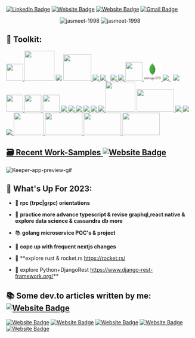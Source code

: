 [![Linkedin Badge](https://img.shields.io/badge/-jasmeetbali-blue?style=flat-square&logo=Linkedin&logoColor=white&link=https://www.linkedin.com/in/jasmeet-singh-bali-057a751b1/)](https://www.linkedin.com/in/jasmeet-singh-bali-057a751b1/)
[![Website Badge](https://img.shields.io/badge/-jasmeetBali.Portfolio-purple?style=flat-square&url=https://jasmeetbali-portfolio.vercel.app/)](https://jasmeetbali-portfolio.vercel.app/)
[![Website Badge](https://img.shields.io/badge/-jasmeetbali.DEV-black?style=flat-square&url=https://dev.to/jasmeetbali)](https://dev.to/jasmeetbali)
[![Gmail Badge](https://img.shields.io/badge/-jasmeetbali.dev.2021@gmail.com-c14438?style=flat-square&logo=Gmail&logoColor=white&link=mailto:jasmeetbali.dev.2021@gmail.com)](mailto:jasmeetbali.dev.2021@gmail.com)

<p align="center">
    <img  src="https://github-readme-streak-stats.herokuapp.com/?user=jasmeet-1998&theme=dark" alt="jasmeet-1998" />
    <img  src="https://github-readme-stats.vercel.app/api?username=jasmeet-1998&show_icons=true&theme=tokyonight&locale=en" alt="jasmeet-1998" />
</p>

## 🧰 Toolkit:

<p align="left">
    <a href="https://www.redhat.com/en/topics/api/what-is-a-rest-api"> <img src="https://imgs.search.brave.com/hnpqghGWLguOqs9JGrY_w39K3ziz69mhNE1bxojr2WI/rs:fit:406:430:1/g:ce/aHR0cHM6Ly8xLmJw/LmJsb2dzcG90LmNv/bS8tWlE2bjJBd183/VTgvV1BzNjE0aHFj/V0kvQUFBQUFBQUFB/WU0vZ3BKMkNNVlFT/b1FST2l2NjY0dXVq/MGc4WWlod3F5d3B3/Q0xjQi9zMTYwMC9S/ZXN0JTJCQVBJLmpw/Zw" width="45" height="45" /> </a>
    <a href="https://trpc.io/"><img src="https://trpc.io/img/logo-text-white.svg" width="80" height="80"/></a>
    <a href="https://graphql.org/"><img src="https://www.vectorlogo.zone/logos/graphql/graphql-ar21.svg"/></a>
    <a href="https://aws.amazon.com/microservices/"><img src="https://d1.awsstatic.com/Developer%20Marketing/containers/monolith_1-monolith-microservices.70b547e30e30b013051d58a93a6e35e77408a2a8.png" height="70" width="75"/>
    <a href="https://www.typescriptlang.org/" target="_blank"> <img src="https://www.vectorlogo.zone/logos/typescriptlang/typescriptlang-icon.svg" height="50"/> </a>
    <a style="padding-right:8px;" href="https://nodejs.org" target="_blank"> <img src="https://img.icons8.com/color/48/000000/nodejs.png"/> </a>
    <a href="https://developer.mozilla.org/en-US/docs/Web/JavaScript" target="_blank"> <img src="https://img.icons8.com/color/48/000000/javascript.png"/> </a>
    <a href="https://www.python.org" target="_blank"> <img src="https://img.icons8.com/color/48/000000/python.png"/> </a>
    <a href="https://go.dev/" target="_blank"> <img src="https://www.vectorlogo.zone/logos/golang/golang-official.svg" width="45" height="50"/> </a>
    <a href="https://www.mongodb.com/" target="_blank"> <img src="https://raw.githubusercontent.com/devicons/devicon/master/icons/mongodb/mongodb-original-wordmark.svg" alt="mongodb" width="48" height="48"/> </a>
    <a style="padding-right:8px;" href="https://www.postgresql.org/" target="_blank"> <img src="https://www.vectorlogo.zone/logos/postgresql/postgresql-icon.svg" height="50"/> </a>
    <a href="https://redis.io/" target="_blank"> <img src="https://www.vectorlogo.zone/logos/redis/redis-ar21.svg"/> </a>
    <a href="https://www.docker.com/" target="_blank"> <img src="https://www.vectorlogo.zone/logos/docker/docker-icon.svg" width="45" height="45"/> </a>
    <a href="https://kubernetes.io/" target="_blank"> <img src="https://www.vectorlogo.zone/logos/kubernetes/kubernetes-icon.svg" width="45" height="45"/> </a>
    <a href="https://helm.sh/" target="_blank"> <img src="https://www.vectorlogo.zone/logos/helmsh/helmsh-icon.svg" width="45" height="45"/> </a>
    <a href="https://git-scm.com/" target="_blank"> <img src="https://www.vectorlogo.zone/logos/git-scm/git-scm-ar21.svg" height="45"/> </a>
    <a href="https://aws.amazon.com/" target="_blank"> <img src="https://www.vectorlogo.zone/logos/amazon_aws/amazon_aws-icon.svg" height="45"/> </a>
    <a href="https://jestjs.io/" target="_blank"> <img src="https://www.vectorlogo.zone/logos/jestjsio/jestjsio-icon.svg"/> </a>
    <a href="https://reactjs.org/" target="_blank"> <img src="https://img.icons8.com/color/48/000000/react-native.png"/> </a>
    <a href="https://nestjs.com/" target="_blank"> <img src="https://www.vectorlogo.zone/logos/nestjs/nestjs-ar21.svg"/> </a>
    <a href="https://nextjs.org/" target="_blank"> <img src="https://upload.vectorlogo.zone/logos/nextjs/images/60eff509-53dd-4280-92e7-7318fa02e934.svg" height="70"/>
    <a href="https://www.prisma.io/"><img src="https://prismalens.vercel.app/header/logo-dark.svg" width="80" height="80"/></a>
    <a href="https://tailwindcss.com/"><img src="https://www.vectorlogo.zone/logos/tailwindcss/tailwindcss-ar21.svg" width="100" height="60"/>
    <a href="https://www.djangoproject.com/" target="_blank"> <img src="https://www.vectorlogo.zone/logos/djangoproject/djangoproject-ar21.svg"/> </a>
    <a href="https://www.rabbitmq.com/" target="_blank"> <img src="https://www.vectorlogo.zone/logos/rabbitmq/rabbitmq-ar21.svg"/> </a>
    <a href="https://kafka.apache.org/" target="_blank"> <img src="https://www.vectorlogo.zone/logos/apache_kafka/apache_kafka-vertical.svg"/> </a>
    <a href="https://swagger.io/"><img src="https://www.vectorlogo.zone/logos/openapis/openapis-icon.svg" width="80" height="60"/>
    <a href="https://opentelemetry.io/"><img src="https://upload.vectorlogo.zone/logos/opentelemetryio/images/3781f9ce-6ceb-4c7a-a329-02cc1aae0558.svg" width="100" height="60"/>
    <a href="https://grafana.com/"><img src="https://www.vectorlogo.zone/logos/grafana/grafana-icon.svg" width="100" height="60"/>
    <a href="https://prometheus.io/"><img src="https://www.vectorlogo.zone/logos/prometheusio/prometheusio-icon.svg" width="100" height="60"/>    
</p>

## 🗃 Recent Work-Samples [![Website Badge](https://img.shields.io/badge/-keeper.jsys-purple?style=flat-square&url=https://book-keeper-j-systems.vercel.app/)](https://book-keeper-j-systems.vercel.app/)
 
![Keeper-app-preview-gif](https://github.com/Jasmeet-1998/Book-Keeper-JSystems/blob/stable/book-keeper/public/keeper-app-preview.gif)


## 🎯 What's Up For 2023:

- 🌱 **rpc (trpc|grpc) orientations**

- 📝 **practice more advance typescript & revise graphql,react native & explore data science & cassandra db more**

- 📚 **golang microservice POC's & project**

- 🧩 **cope up with frequent nextjs changes**

- 🧪 **explore rust & rocket.rs https://rocket.rs/

- 🧪 explore Python+DjangoRest https://www.django-rest-framework.org/**


## 📚 Some dev.to articles written by me: [![Website Badge](https://img.shields.io/badge/-DEV-purple?style=flat-square&url=https://dev.to/jasmeetbali)](https://dev.to/jasmeetbali)

[![Website Badge](https://img.shields.io/badge/-nestjs.barebones.controllers.reqobjects-teal?style=flat-square&url=https://dev.to/jasmeetbali/nestjs-barebones-controllers-reqobjects-4lj7)](https://dev.to/jasmeetbali/nestjs-barebones-controllers-reqobjects-4lj7)
[![Website Badge](https://img.shields.io/badge/-execution.context.exploring.the.core.concepts.of.javascript-teal?style=flat-square&url=https://dev.to/jasmeetbali/execution-context-exploring-the-core-concepts-of-javascript-3kcb)](https://dev.to/jasmeetbali/execution-context-exploring-the-core-concepts-of-javascript-3kcb)
[![Website Badge](https://img.shields.io/badge/-closures.in.javascript-teal?style=flat-square&url=https://dev.to/jasmeetbali/closures-in-javascript-41c9)](https://dev.to/jasmeetbali/closures-in-javascript-41c9)
[![Website Badge](https://img.shields.io/badge/-scope.chain.scope.lexical.environment.in.javascript-teal?style=flat-square&url=https://dev.to/jasmeetbali/scope-chain-scope-lexical-environment-in-javascript-53id)](https://dev.to/jasmeetbali/scope-chain-scope-lexical-environment-in-javascript-53id)
[![Website Badge](https://img.shields.io/badge/-undefined.vs.not.defined.in.javascript-teal?style=flat-square&url=https://dev.to/jasmeetbali/undefined-vs-not-defined-in-javascript-4ja6)](https://dev.to/jasmeetbali/undefined-vs-not-defined-in-javascript-4ja6)
 



